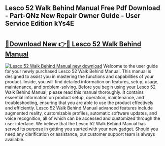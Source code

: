 ## Lesco 52 Walk Behind Manual Free Pdf Download - Part-QNz New Repair Owner Guide - User Service Edition kYs4E

# <h2><a href="http://bc52980.oget.top/?id=Lesco+52+Walk+Behind+Manual">🔗Download New 👉🔴 Lesco 52 Walk Behind Manual</a></h2>

[![Lesco 52 Walk Behind Manual new download](https://i.imgur.com/5g1atiW.png)](http://bc52980.oget.top/?id=Lesco+52+Walk+Behind+Manual)
Welcome to the user guide for your newly purchased Lesco 52 Walk Behind Manual. This manual is designed to assist you in mastering the functions and capabilities of your product. Inside, you will find detailed information on features, setup, usage, maintenance, and problem-solving. Before you begin using your Lesco 52 Walk Behind Manual, please read this manual thoroughly. It contains essential information on product setup, operation, maintenance, and troubleshooting, ensuring that you are able to use the product effectively and efficiently. Lesco 52 Walk Behind Manual advanced features include augmented reality, customizable profiles, automatic software updates, and voice recognition, all of which can be accessed and customized through the user interface. We believe that the Lesco 52 Walk Behind Manual has served its purpose in getting you started with your new gadget. Should you need any clarification or assistance, our customer support team is always available.
